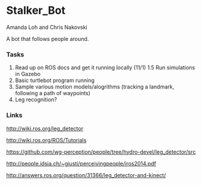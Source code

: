 # Stalker_Bot
Amanda Loh and Chris Nakovski

A bot that follows people around.

### Tasks
1. Read up on ROS docs and get it running locally (11/1)
1.5 Run simulations in Gazebo
2. Basic turtlebot program running
3. Sample various motion models/alogrithms (tracking a landmark, following a path of waypoints)
4. Leg recognition?


### Links
http://wiki.ros.org/leg_detector

http://wiki.ros.org/ROS/Tutorials

https://github.com/wg-perception/people/tree/hydro-devel/leg_detector/src

http://people.idsia.ch/~giusti/perceivingpeople/iros2014.pdf

http://answers.ros.org/question/31366/leg_detector-and-kinect/
